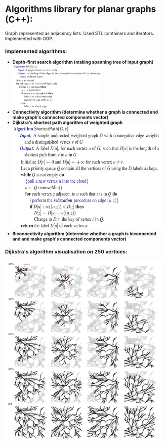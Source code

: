 # Algorithms library for planar graphs (C++):

Graph represented as adjacency lists. Used STL containers and iterators. Implemented with OOP.

### Implemented algorithms:
 - **Depth-first search algorithm (making spanning tree of input graph)** <img  width="60%" height="60%" src="https://github.com/AraKhachatryan/Graph-Algorithms/blob/master/images/dfs_algorithm.png">
 - **Connectivity algorithm (determine whether a graph is connected and make graph's connected components vector)**
 - **Dijkstra's shortest path algorithm of weighted graph** <img  width="600" height="340" src="https://github.com/AraKhachatryan/Graph-Algorithms/blob/master/images/Dijkstra_algorithm.png">
 - **Biconnectivity algorithm (determine whether a graph is biconnected and and make graph's connected components vector)**
 
### Dijkstra's algorithm visualisation on 250 vertices:
<p align="left">
  <img src="https://github.com/AraKhachatryan/Graph-Algorithms/blob/master/images/Dijkstra.jpg">
</p>
